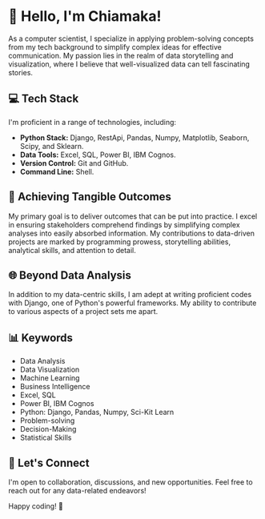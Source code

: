 # 👋 Hello, I'm Chiamaka!

As a computer scientist, I specialize in applying problem-solving concepts from my tech background to simplify complex ideas for effective communication. My passion lies in the realm of data storytelling and visualization, where I believe that well-visualized data can tell fascinating stories.

## 💻 Tech Stack

I'm proficient in a range of technologies, including:

- **Python Stack:** Django, RestApi, Pandas, Numpy, Matplotlib, Seaborn, Scipy, and Sklearn.
- **Data Tools:** Excel, SQL, Power BI, IBM Cognos.
- **Version Control:** Git and GitHub.
- **Command Line:** Shell.

## 🚀 Achieving Tangible Outcomes

My primary goal is to deliver outcomes that can be put into practice. I excel in ensuring stakeholders comprehend findings by simplifying complex analyses into easily absorbed information. My contributions to data-driven projects are marked by programming prowess, storytelling abilities, analytical skills, and attention to detail.

## 🌐 Beyond Data Analysis

In addition to my data-centric skills, I am adept at writing proficient codes with Django, one of Python's powerful frameworks. My ability to contribute to various aspects of a project sets me apart.

## 📊 Keywords

- Data Analysis
- Data Visualization
- Machine Learning
- Business Intelligence
- Excel, SQL
- Power BI, IBM Cognos
- Python: Django, Pandas, Numpy, Sci-Kit Learn
- Problem-solving
- Decision-Making
- Statistical Skills

## 🌟 Let's Connect

I'm open to collaboration, discussions, and new opportunities. Feel free to reach out for any data-related endeavors!

Happy coding! 🚀
